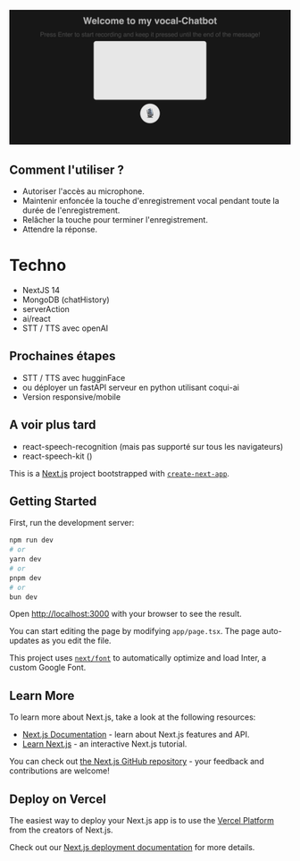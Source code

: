 ![Alt text](./public/image.png)

## Comment l'utiliser ?
- Autoriser l'accès au microphone.
- Maintenir enfoncée la touche d'enregistrement vocal pendant toute la durée de l'enregistrement.
- Relâcher la touche pour terminer l'enregistrement.
- Attendre la réponse.

# Techno 
- NextJS 14
- MongoDB (chatHistory)
- serverAction
- ai/react
- STT / TTS avec openAI

## Prochaines étapes
- STT / TTS avec hugginFace
- ou déployer un fastAPI serveur en python utilisant coqui-ai
- Version responsive/mobile 

## A voir plus tard
- react-speech-recognition (mais pas supporté sur tous les navigateurs)
- react-speech-kit ()

This is a [Next.js](https://nextjs.org/) project bootstrapped with [`create-next-app`](https://github.com/vercel/next.js/tree/canary/packages/create-next-app).

## Getting Started

First, run the development server:

```bash
npm run dev
# or
yarn dev
# or
pnpm dev
# or
bun dev
```

Open [http://localhost:3000](http://localhost:3000) with your browser to see the result.

You can start editing the page by modifying `app/page.tsx`. The page auto-updates as you edit the file.

This project uses [`next/font`](https://nextjs.org/docs/basic-features/font-optimization) to automatically optimize and load Inter, a custom Google Font.

## Learn More

To learn more about Next.js, take a look at the following resources:

- [Next.js Documentation](https://nextjs.org/docs) - learn about Next.js features and API.
- [Learn Next.js](https://nextjs.org/learn) - an interactive Next.js tutorial.

You can check out [the Next.js GitHub repository](https://github.com/vercel/next.js/) - your feedback and contributions are welcome!

## Deploy on Vercel

The easiest way to deploy your Next.js app is to use the [Vercel Platform](https://vercel.com/new?utm_medium=default-template&filter=next.js&utm_source=create-next-app&utm_campaign=create-next-app-readme) from the creators of Next.js.

Check out our [Next.js deployment documentation](https://nextjs.org/docs/deployment) for more details.
